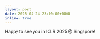 ```yaml
---
layout: post
date: 2025-04-24 23:00:00+0800
inline: true
---
```


Happy to see you in ICLR 2025 @ Singapore!
